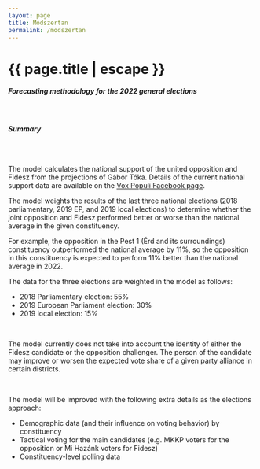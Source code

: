 ```yaml
---
layout: page
title: Módszertan
permalink: /modszertan
---
```


<h1 class="page-title">{{ page.title | escape }}</h1>
    
<div class="section">
    <div class="row">
          <div class="col s12">
		  <h5>Forecasting methodology for the 2022 general elections</h5> 

<br/>
<h6><strong>Summary</strong></h6>
<br/>

<p>The model calculates the national support of the united opposition and Fidesz from the projections of Gábor Tóka. Details of the current national support data are available on the <a href="https://www.facebook.com/valasztasi.kalauz">Vox Populi Facebook page</a>.</p>
<p>The model weights the results of the last three national elections (2018 parliamentary, 2019 EP, and 2019 local elections) to determine whether the joint opposition and Fidesz performed better or worse than the national average in the given constituency.</p>
<p>For example, the opposition in the Pest 1 (Érd and its surroundings) constituency outperformed the national average by 11%, so the opposition in this constituency is expected to perform 11% better than the national average in 2022.</p>
<p>The data for the three elections are weighted in the model as follows:</p>
<ul>
<li>2018 Parliamentary election: 55%</li>
<li>2019 European Parliament election: 30%</li>
<li>2019 local election: 15%</li>
</ul>
<br/>
<p>The model currently does not take into account the identity of either the Fidesz candidate or the opposition challenger. The person of the candidate may improve or worsen the expected vote share of a given party alliance in certain districts.</p> </p>
<br/>
<p>The model will be improved with the following extra details as the elections approach:</p>
<ul>
<li>Demographic data (and their influence on voting behavior) by constituency</li>
<li>Tactical voting for the main candidates (e.g. MKKP voters for the opposition or Mi Hazánk voters for Fidesz)</li>
<li>Constituency-level polling data</li>
</ul>


    